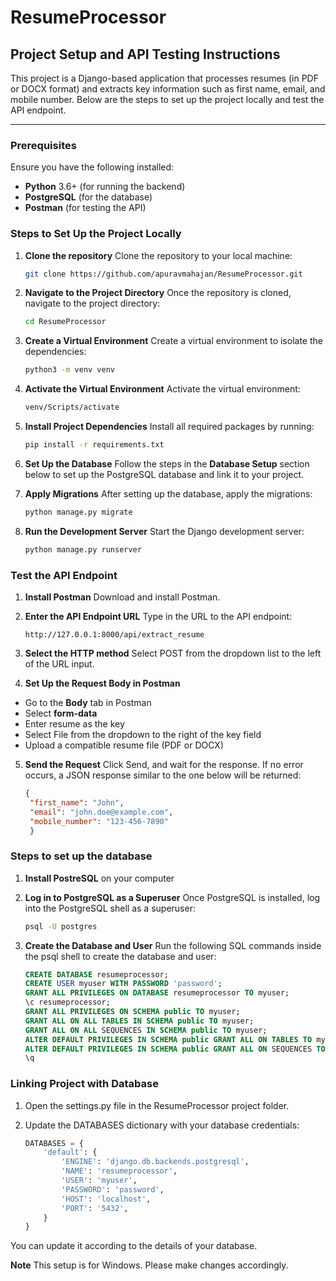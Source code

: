 # ResumeProcessor

## **Project Setup and API Testing Instructions**

This project is a Django-based application that processes resumes (in PDF or DOCX format) and extracts key information such as first name, email, and mobile number. Below are the steps to set up the project locally and test the API endpoint.

---

### **Prerequisites**

Ensure you have the following installed:

- **Python** 3.6+ (for running the backend)
- **PostgreSQL** (for the database)
- **Postman** (for testing the API)

### **Steps to Set Up the Project Locally**

1. **Clone the repository** Clone the repository to your local machine:
   ```bash
   git clone https://github.com/apuravmahajan/ResumeProcessor.git
   
2. **Navigate to the Project Directory** Once the repository is cloned, navigate to the project directory:
   ```bash
   cd ResumeProcessor
   
3. **Create a Virtual Environment** Create a virtual environment to isolate the dependencies:
   ```bash
   python3 -m venv venv
   
4. **Activate the Virtual Environment** Activate the virtual environment:
   ```bash
   venv/Scripts/activate
   
5. **Install Project Dependencies** Install all required packages by running:
   ```bash
   pip install -r requirements.txt
   
6. **Set Up the Database** Follow the steps in the **Database Setup** section below to set up the PostgreSQL database and link it to your project.
    
7. **Apply Migrations** After setting up the database, apply the migrations:
   ```bash
   python manage.py migrate

8. **Run the Development Server** Start the Django development server:
   ```bash
   python manage.py runserver

### **Test the API Endpoint**

1. **Install Postman** Download and install Postman.
    
2. **Enter the API Endpoint URL** Type in the URL to the API endpoint:
    ```http
    http://127.0.0.1:8000/api/extract_resume
   
3. **Select the HTTP method** Select POST from the dropdown list to the left of the URL input.
    
4. **Set Up the Request Body in Postman**
- Go to the **Body** tab in Postman
- Select **form-data**
- Enter resume as the key
- Select File from the dropdown to the right of the key field
- Upload a compatible resume file (PDF or DOCX)

5. **Send the Request** Click Send, and wait for the response. If no error occurs, a JSON response similar to the one below will be returned:
    ```json
    {
     "first_name": "John",
     "email": "john.doe@example.com",
     "mobile_number": "123-456-7890"
     }

### **Steps to set up the database**

1. **Install PostreSQL** on your computer

2. **Log in to PostgreSQL as a Superuser** Once PostgreSQL is installed, log into the PostgreSQL shell as a superuser:
   ```bash
   psql -U postgres

3. **Create the Database and User** Run the following SQL commands inside the psql shell to create the database and user:
   ```sql
   CREATE DATABASE resumeprocessor;
   CREATE USER myuser WITH PASSWORD 'password';
   GRANT ALL PRIVILEGES ON DATABASE resumeprocessor TO myuser;
   \c resumeprocessor;
   GRANT ALL PRIVILEGES ON SCHEMA public TO myuser;
   GRANT ALL ON ALL TABLES IN SCHEMA public TO myuser;
   GRANT ALL ON ALL SEQUENCES IN SCHEMA public TO myuser;
   ALTER DEFAULT PRIVILEGES IN SCHEMA public GRANT ALL ON TABLES TO myuser;
   ALTER DEFAULT PRIVILEGES IN SCHEMA public GRANT ALL ON SEQUENCES TO myuser;
   \q

### **Linking Project with Database**

1. Open the settings.py file in the ResumeProcessor project folder.
   
2. Update the DATABASES dictionary with your database credentials:
   
   ```python
   DATABASES = {
       'default': {
           'ENGINE': 'django.db.backends.postgresql',
           'NAME': 'resumeprocessor',          
           'USER': 'myuser',      
           'PASSWORD': 'password',     
           'HOST': 'localhost',          
           'PORT': '5432',              
       }
   }

You can update it according to the details of your database.

**Note** This setup is for Windows. Please make changes accordingly.
